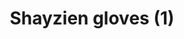 ---
layout: item
title: Shayzien gloves (1)
item-id: 13357
datatable: true
id: 13357
name: "Shayzien gloves (1)"
members: true
lowalch: 8
highalch: 12
examine: "Dress like a tier 1 Shayzien soldier."
monsters:
  - id: 6905
    name: "Soldier (tier 1)"
    members: true
    combat_level: 39
    wiki_url: "https://oldschool.runescape.wiki/w/Soldier_(tier_1)"
    drops:
      - quantity: "1"
        rarity: 1
        drop_requirements: null
---